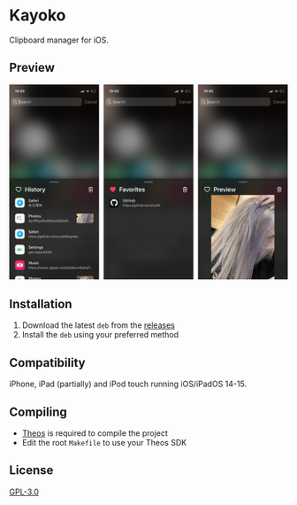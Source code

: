 # Kayoko
Clipboard manager for iOS.

## Preview
<img src="Preview.png" alt="Preview" />

## Installation
1. Download the latest `deb` from the [releases](https://github.com/vyolit/Kayoko/releases)
2. Install the `deb` using your preferred method

## Compatibility
iPhone, iPad (partially) and iPod touch running iOS/iPadOS 14-15.

## Compiling
  - [Theos](https://theos.dev/) is required to compile the project
  - Edit the root `Makefile` to use your Theos SDK

## License
[GPL-3.0](https://github.com/vyolit/Kayoko/blob/main/COPYING)
